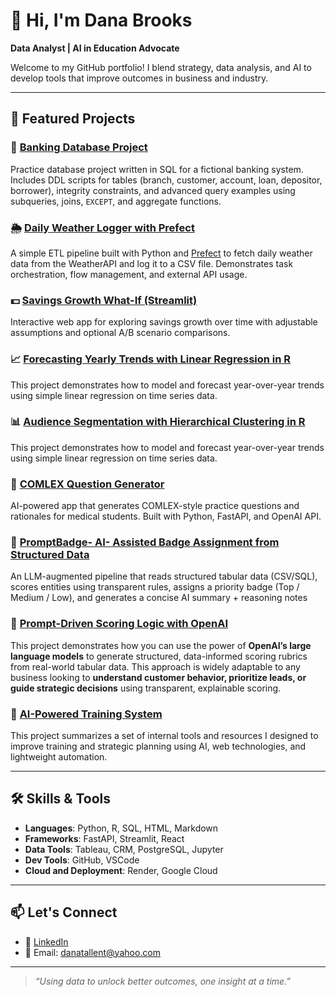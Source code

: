 # 👋 Hi, I'm Dana Brooks

**Data Analyst | AI in Education Advocate**

Welcome to my GitHub portfolio! I blend strategy, data analysis, and AI to develop tools that improve outcomes in business and industry. 

---

## 💼 Featured Projects

### 🏦 [Banking Database Project](https://github.com/danabr21285/banking-database-project)
Practice database project written in SQL for a fictional banking system. Includes DDL scripts for tables (branch, customer, account, loan, depositor, borrower), integrity constraints, and advanced query examples using subqueries, joins, `EXCEPT`, and aggregate functions.

### 🌦️ [Daily Weather Logger with Prefect](https://github.com/danabr21285/prefectdatacleaningproject)  
A simple ETL pipeline built with Python and [Prefect](https://www.prefect.io/) to fetch daily weather data from the WeatherAPI and log it to a CSV file. Demonstrates task orchestration, flow management, and external API usage.

### 💵  [Savings Growth What-If (Streamlit)](https://github.com/danabr21285/savingsmodel) 
Interactive web app for exploring savings growth over time with adjustable assumptions and optional A/B scenario comparisons.

### 📈 [Forecasting Yearly Trends with Linear Regression in R](https://github.com/danabr21285/forecast)
This project demonstrates how to model and forecast year-over-year trends using simple linear regression on time series data.

### 📊 [Audience Segmentation with Hierarchical Clustering in R](https://github.com/danabr21285/event-clustering)
This project demonstrates how to model and forecast year-over-year trends using simple linear regression on time series data.

### 🧠 [COMLEX Question Generator](https://github.com/danabr21285/comlex-question-generator)
AI-powered app that generates COMLEX-style practice questions and rationales for medical students. Built with Python, FastAPI, and OpenAI API.

### 🧠 [PromptBadge- AI- Assisted Badge Assignment from Structured Data](https://github.com/danabr21285/promptbadge)
An LLM-augmented pipeline that reads structured tabular data (CSV/SQL), scores entities using transparent rules, assigns a priority badge (Top / Medium / Low), and generates a concise AI summary + reasoning notes

### 🎯 [Prompt-Driven Scoring Logic with OpenAI](https://github.com/danabr21285/scoringlogicAI)
This project demonstrates how you can use the power of **OpenAI’s large language models** to generate structured, data-informed scoring rubrics from real-world tabular data. This approach is widely adaptable to any business looking to **understand customer behavior, prioritize leads, or guide strategic decisions** using transparent, explainable scoring.

### 📂 [AI-Powered Training System](https://github.com/danabr21285/aitrainingecosystem)
This project summarizes a set of internal tools and resources I designed to improve training and strategic planning using AI, web technologies, and lightweight automation.

---

## 🛠️ Skills & Tools

- **Languages**: Python, R, SQL, HTML, Markdown
- **Frameworks**: FastAPI, Streamlit, React 
- **Data Tools**: Tableau, CRM, PostgreSQL, Jupyter
- **Dev Tools**: GitHub, VSCode
- **Cloud and Deployment**: Render, Google Cloud

---

## 📫 Let's Connect

- 💼 [LinkedIn](www.linkedin.com/in/dana-tallent-brooks-a15977a0)
- 📧 Email: danatallent@yahoo.com

---

> *“Using data to unlock better outcomes, one insight at a time.”*
